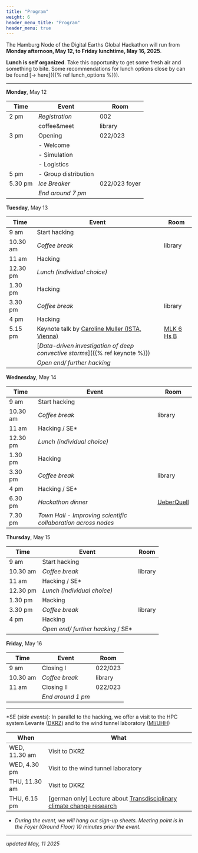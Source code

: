 ```yaml
---
title: "Program"
weight: 6
header_menu_title: "Program"
header_menu: true
---
```

The Hamburg Node of the Digital Earths Global Hackathon will run from **Monday afternoon, May 12, to Friday lunchtime, May 16, 2025**.

**Lunch is self organized**. Take this opportunity to get some fresh air and something to bite. Some recommendations for lunch options close by can be found [-> here]({{% ref lunch_options %}}).

---


**Monday**, May 12

| Time | Event | Room |
|------|-------|------|
| 2 pm | *Registration*| 002     |
|      | coffee&meet   | library |
| 3 pm | Opening       | 022/023 |
|      | - Welcome     |         |
|      | - Simulation  |         |
|      | - Logistics             |         |
| 5 pm | - Group distribution    |         |
| 5.30 pm | *Ice Breaker*        | 022/023 foyer |
| | *End around 7 pm* |


**Tuesday**, May 13

|  Time    | Event | Room |
|----------|-------|------|
|     9 am | Start hacking     |   |
| 10.30 am | *Coffee break*    | library |
|    11 am | Hacking           |         |
| 12.30 pm | *Lunch (individual choice)* | |
|  1.30 pm |  Hacking          |         |
|  3.30 pm | *Coffee break*    | library |
|    4  pm | Hacking           |         |
|  5.15 pm | Keynote talk by [Caroline Muller (ISTA, Vienna)](https://ist.ac.at/en/research/muller-group/) | [MLK 6 Hs B](https://maps.app.goo.gl/ejrctifHV1hyonhz6) |
|          |  [*Data-driven investigation of deep convective storms*]({{% ref keynote %}}) |
| | *Open end/ further hacking* |

**Wednesday**, May 14

|  Time    | Event | Room |
|----------|-------|------|
|     9 am | Start hacking     |   |
| 10.30 am | *Coffee break*    | library |
|    11 am | Hacking / SE*     |         |
| 12.30 pm | *Lunch (individual choice)* | |
|  1.30 pm | Hacking           |         |
|  3.30 pm | *Coffee break*    | library |
|    4  pm | Hacking / SE*     |         |
|  6.30 pm | *Hackathon dinner*| [UeberQuell](https://maps.app.goo.gl/tqKNn5b4jYk7hFYb6) |
|  7.30 pm | *Town Hall - Improving scientific collaboration across nodes* | |

**Thursday**, May 15

|  Time    | Event | Room |
|----------|-------|------|
|     9 am | Start hacking     |   |
| 10.30 am | *Coffee break*    | library |
|    11 am | Hacking / SE*     |         |
| 12.30 pm | *Lunch (individual choice)* | |
|  1.30 pm |  Hacking          |         |
|  3.30 pm | *Coffee break*    | library |
|    4  pm | Hacking           |         |
| | *Open end/ further hacking* / SE* |

**Friday**, May 16

|  Time    | Event | Room |
|----------|-------|------|
|     9 am | Closing I         | 022/023 |
| 10.30 am | *Coffee break*    | library |
|    11 am | Closing II        | 022/023 |
| |  *End around 1 pm*    | |

---

*SE (*side events*): In parallel to the hacking, we offer a visit to the HPC system Levante ([DKRZ](https://www.dkrz.de/en/systems/klimarechner-1?set_language=en)) and to the wind tunnel laboratory ([MI/UHH](https://www.cen.uni-hamburg.de/en/facilities/wind-tunnel.html))

| When          | What  |
| ------------- | ----- |
| WED, 11.30 am | Visit to DKRZ |
| WED,  4.30 pm | Visit to the wind tunnel laboratory |
| THU, 11.30 am | Visit to DKRZ |
| THU,  6.15 pm | [german only] Lecture about [Transdisciplinary climate change research](https://mpimet.mpg.de/jubilaeum/veranstaltungen-fuer-alle/details?tx_seminars_pi1%5BshowUid%5D=2488&cHash=f2be2bbf32ac8bd4c94fc2b38c300a46) |

* *During the event, we will hang out sign-up sheets. Meeting point is in the Foyer (Ground Floor) 10 minutes prior the event.*

---

*updated May, 11 2025*
